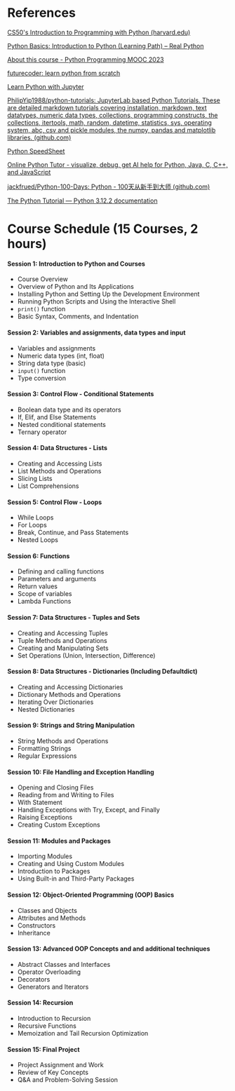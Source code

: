 # References

[CS50&#39;s Introduction to Programming with Python (harvard.edu)](https://cs50.harvard.edu/python/2022/)

[Python Basics: Introduction to Python (Learning Path) – Real Python](https://realpython.com/learning-paths/python-basics/)

[About this course - Python Programming MOOC 2023](https://programming-23.mooc.fi/)

[futurecoder: learn python from scratch](https://futurecoder.io/)

[Learn Python with Jupyter](https://www.learnpythonwithjupyter.com/)

[PhilipYip1988/python-tutorials: JupyterLab based Python Tutorials. These are detailed markdown tutorials covering installation, markdown, text datatypes, numeric data types, collections, programming constructs, the collections, itertools, math, random, datetime, statistics, sys, operating system, abc, csv and pickle modules, the numpy, pandas and matplotlib libraries. (github.com)](https://github.com/PhilipYip1988/python-tutorials/tree/main)

[Python SpeedSheet](https://speedsheet.io/s/python)

[Online Python Tutor - visualize, debug, get AI help for Python, Java, C, C++, and JavaScript](https://pythontutor.com/)

[jackfrued/Python-100-Days: Python - 100天从新手到大师 (github.com)](https://github.com/jackfrued/Python-100-Days)

[The Python Tutorial — Python 3.12.2 documentation](https://docs.python.org/3/tutorial/index.html)

# Course Schedule (15 Courses, 2 hours)

#### Session 1: Introduction to Python and Courses

* Course Overview
* Overview of Python and Its Applications
* Installing Python and Setting Up the Development Environment
* Running Python Scripts and Using the Interactive Shell
* `print()` function
* Basic Syntax, Comments, and Indentation

#### Session 2: Variables and assignments, data types and input

* Variables and assignments
* Numeric data types (int, float)
* String data type (basic)
* `input()` function
* Type conversion

#### Session 3: Control Flow - Conditional Statements

* Boolean data type and its operators
* If, Elif, and Else Statements
* Nested conditional statements
* Ternary operator

#### Session 4: Data Structures - Lists

* Creating and Accessing Lists
* List Methods and Operations
* Slicing Lists
* List Comprehensions

#### Session 5: Control Flow - Loops

* While Loops
* For Loops
* Break, Continue, and Pass Statements
* Nested Loops

#### Session 6: Functions

* Defining and calling functions
* Parameters and arguments
* Return values
* Scope of variables
* Lambda Functions

#### Session 7: Data Structures - Tuples and Sets

* Creating and Accessing Tuples
* Tuple Methods and Operations
* Creating and Manipulating Sets
* Set Operations (Union, Intersection, Difference)

#### Session 8: Data Structures - Dictionaries (Including Defaultdict)

* Creating and Accessing Dictionaries
* Dictionary Methods and Operations
* Iterating Over Dictionaries
* Nested Dictionaries

#### Session 9: Strings and String Manipulation

* String Methods and Operations
* Formatting Strings
* Regular Expressions

#### Session 10: File Handling and Exception Handling

* Opening and Closing Files
* Reading from and Writing to Files
* With Statement
* Handling Exceptions with Try, Except, and Finally
* Raising Exceptions
* Creating Custom Exceptions

#### Session 11: Modules and Packages

* Importing Modules
* Creating and Using Custom Modules
* Introduction to Packages
* Using Built-in and Third-Party Packages

#### Session 12: Object-Oriented Programming (OOP) Basics

* Classes and Objects
* Attributes and Methods
* Constructors
* Inheritance

#### Session 13: Advanced OOP Concepts and and additional techniques

* Abstract Classes and Interfaces
* Operator Overloading
* Decorators
* Generators and Iterators

#### Session 14: Recursion

* Introduction to Recursion
* Recursive Functions
* Memoization and Tail Recursion Optimization

#### Session 15: Final Project

* Project Assignment and Work
* Review of Key Concepts
* Q&A and Problem-Solving Session
